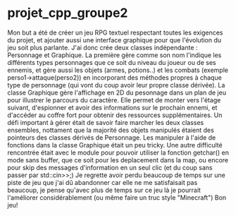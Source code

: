 # projet_cpp_groupe2

Mon but a été de créer un jeu RPG textuel respectant toutes les exigences du projet, et ajouter aussi une interface graphique pour que l'évolution du jeu soit plus parlante.
J'ai donc crée deux classes indépendante : Personnage et Graphique.
La première gère comme son nom l'indique les différents types personnages que ce soit du niveau du joueur ou de ses ennemis, et gère aussi les objets (armes, potions..) et les combats (exemple perso1->attaque(perso2)) en incorporant des méthodes propres à chaque type de personnage (qui vont du coup avoir leur propre classe dérivée).
La classe Graphique gère l'affichage en 2D du pesonnage dans un plan de jeu pour illustrer le parcours du caractère. Elle permet de monter vers l'étage suivant, d'espionner et avoir des informations sur le prochain ennemi, et d'accéder au coffre fort pour obtenir des ressources supplémentaires.
Un défi important à gérer était de savoir faire marcher les deux classes ensembles, nottament que la majorité des objets manipulés étaient des pointeurs des classes dérivés de Personnage. Les manipuler à l'aide de fonctions dans la classe Graphique était un peu tricky.
Une autre difficulté rencontrée était avec le module <termios> pour pouvoir utiliser la fonction getchar() en mode sans buffer, que ce soit pour les deplacement dans la map, ou encore pour skip des messages d'information en un seul clic (et du coup sans passer par std::cin>>;)
Je regrette avoir perdu beaucoup de temps sur une piste de jeu que j'ai dû abandonner car elle ne me satisfaisait pas beaucoup, je pense qu'avec plus de temps sur ce jeu là je pourrait l'améliorer considérablement (ou même faire un truc style "Minecraft")
Bon jeu!
